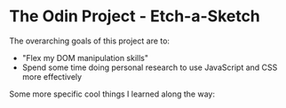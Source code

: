 # The Odin Project - Etch-a-Sketch
The overarching goals of this project are to:
<ul>
<li>"Flex my DOM manipulation skills"</li>
<li>Spend some time doing personal research to use JavaScript and CSS more 
effectively</li>
</ul>
Some more specific cool things I learned along the way:
<ul>

</ul>